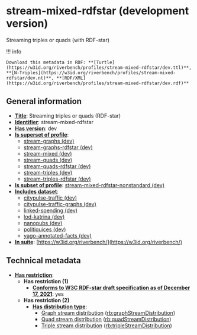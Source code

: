 # stream-mixed-rdfstar (development version)

Streaming triples or quads (with RDF-star)

!!! info

    Download this metadata in RDF: **[Turtle](https://w3id.org/riverbench/profiles/stream-mixed-rdfstar/dev.ttl)**, **[N-Triples](https://w3id.org/riverbench/profiles/stream-mixed-rdfstar/dev.nt)**, **[RDF/XML](https://w3id.org/riverbench/profiles/stream-mixed-rdfstar/dev.rdf)**



## General information

- **<abbr title="A name given to the resource.">Title</abbr>**: Streaming triples or quads (RDF-star)
- **<abbr title="An unambiguous reference to the resource within a given context.">Identifier</abbr>**: stream-mixed-rdfstar
- **<abbr title="Version tag of an artifact">Has version</abbr>**: dev
- **<abbr title="Indicates that this profile contains all datasets of the other profile">Is superset of profile</abbr>**: 
    - [stream-graphs (dev)](https://w3id.org/riverbench/profiles/stream-graphs/dev)
    - [stream-graphs-rdfstar (dev)](https://w3id.org/riverbench/profiles/stream-graphs-rdfstar/dev)
    - [stream-mixed (dev)](https://w3id.org/riverbench/profiles/stream-mixed/dev)
    - [stream-quads (dev)](https://w3id.org/riverbench/profiles/stream-quads/dev)
    - [stream-quads-rdfstar (dev)](https://w3id.org/riverbench/profiles/stream-quads-rdfstar/dev)
    - [stream-triples (dev)](https://w3id.org/riverbench/profiles/stream-triples/dev)
    - [stream-triples-rdfstar (dev)](https://w3id.org/riverbench/profiles/stream-triples-rdfstar/dev)
- **<abbr title="Indicates that this profile's datasets are all in the other profile">Is subset of profile</abbr>**: [stream-mixed-rdfstar-nonstandard (dev)](https://w3id.org/riverbench/profiles/stream-mixed-rdfstar-nonstandard/dev)
- **<abbr title="Indicates which datasets are included in the profile">Includes dataset</abbr>**: 
    - [citypulse-traffic (dev)](https://w3id.org/riverbench/datasets/citypulse-traffic/dev)
    - [citypulse-traffic-graphs (dev)](https://w3id.org/riverbench/datasets/citypulse-traffic-graphs/dev)
    - [linked-spending (dev)](https://w3id.org/riverbench/datasets/linked-spending/dev)
    - [lod-katrina (dev)](https://w3id.org/riverbench/datasets/lod-katrina/dev)
    - [nanopubs (dev)](https://w3id.org/riverbench/datasets/nanopubs/dev)
    - [politiquices (dev)](https://w3id.org/riverbench/datasets/politiquices/dev)
    - [yago-annotated-facts (dev)](https://w3id.org/riverbench/datasets/yago-annotated-facts/dev)
- **<abbr title="Indicates the benchmark suite to which a dataset or profile belongs">In suite</abbr>**: [https://w3id.org/riverbench/](https://w3id.org/riverbench/)

## Technical metadata

- **<abbr title="Has profile restriction. The restrictions are joined with the AND operator.">Has restriction</abbr>**: 
    - **Has restriction (1)**    
        - **<abbr title="Whether the dataset is RDF-star compliant, i.e., does not use any non-standard features. Note that all standard RDF 1.1 datasets also qualify, as RDF-star is a superset of RDF 1.1.">Conforms to W3C RDF-star draft specification as of December 17, 2021</abbr>**: yes
    - **Has restriction (2)**    
        - **<abbr title="Indicates the type of RiverBench dataset distribution">Has distribution type</abbr>**:     
            - <abbr title="The dataset is distributed as a stream of named RDF graphs.">Graph stream distribution</abbr> ([rb:graphStreamDistribution](https://w3id.org/riverbench/schema/metadata#graphStreamDistribution))
            - <abbr title="The dataset is distributed as a stream of RDF quads.">Quad stream distribution</abbr> ([rb:quadStreamDistribution](https://w3id.org/riverbench/schema/metadata#quadStreamDistribution))
            - <abbr title="The dataset is distributed as a stream of RDF triples.">Triple stream distribution</abbr> ([rb:tripleStreamDistribution](https://w3id.org/riverbench/schema/metadata#tripleStreamDistribution))

